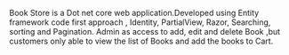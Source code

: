 Book Store is a Dot net core web application.Developed  using Entity framework code first approach , Identity, PartialView, Razor, Searching, sorting and Pagination. 
Admin as access to add, edit and delete Book ,but customers only able to view the list of Books and add the books to Cart.
